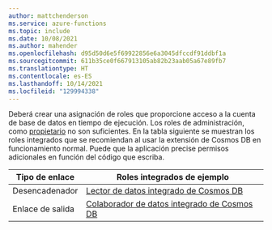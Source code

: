 ```yaml
---
author: mattchenderson
ms.service: azure-functions
ms.topic: include
ms.date: 10/08/2021
ms.author: mahender
ms.openlocfilehash: d95d50d6e5f69922856e6a3045dfccdf91ddbf1a
ms.sourcegitcommit: 611b35ce0f667913105ab82b23aab05a67e89fb7
ms.translationtype: HT
ms.contentlocale: es-ES
ms.lasthandoff: 10/14/2021
ms.locfileid: "129994338"
---
```

Deberá crear una asignación de roles que proporcione acceso a la cuenta de base de datos en tiempo de ejecución. Los roles de administración, como [propietario](../articles/role-based-access-control/built-in-roles.md#owner) no son suficientes. En la tabla siguiente se muestran los roles integrados que se recomiendan al usar la extensión de Cosmos DB en funcionamiento normal. Puede que la aplicación precise permisos adicionales en función del código que escriba.

| Tipo de enlace   | Roles integrados de ejemplo                |
|----------------|---------------------------------------|
| Desencadenador        | [Lector de datos integrado de Cosmos DB]      |
| Enlace de salida | [Colaborador de datos integrado de Cosmos DB] |


[Lector de datos integrado de Cosmos DB]: ../articles/cosmos-db/how-to-setup-rbac.md#built-in-role-definitions
[Colaborador de datos integrado de Cosmos DB]: ../articles/cosmos-db/how-to-setup-rbac.md#built-in-role-definitions